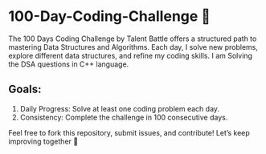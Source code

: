 # 100-Day-Coding-Challenge 🚀
The 100 Days Coding Challenge by Talent Battle offers a structured path to mastering Data Structures and Algorithms. Each day, I solve new problems, explore different data structures, and refine my coding skills. I am Solving the DSA questions in C++ language. 
## Goals:
1. Daily Progress: Solve at least one coding problem each day.
2. Consistency: Complete the challenge in 100 consecutive days.

Feel free to fork this repository, submit issues, and contribute! Let’s keep improving together 🚀
